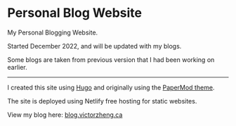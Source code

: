 # Personal Blog Website

My Personal Blogging Website. 

Started December 2022, and will be updated with my blogs. 

Some blogs are taken from previous version that I had been working on earlier.

<hr>

 I created this site using [Hugo](https://gohugo.io/) and originally using the [PaperMod theme](https://github.com/adityatelange/hugo-PaperMod). 

 The site is deployed using Netlify free hosting for static websites. 

 View my blog here: [blog.victorzheng.ca](https://blog.victorzheng.ca/)
